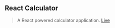 ## React Calculator
> A React powered calculator application.
[Live](https://react-ulator.herokuapp.com/)